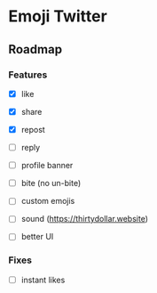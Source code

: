 # Emoji Twitter

## Roadmap

### Features

- [x] like
- [x] share
- [x] repost

- [ ] reply
- [ ] profile banner
- [ ] bite (no un-bite)
- [ ] custom emojis
- [ ] sound (<https://thirtydollar.website>)
- [ ] better UI

### Fixes

- [ ] instant likes
